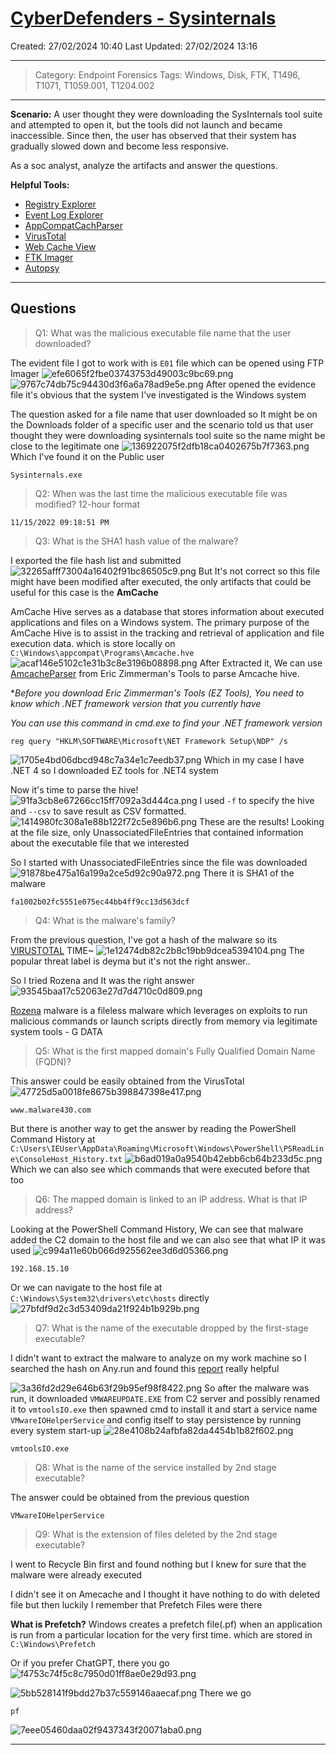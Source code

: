 # [CyberDefenders - Sysinternals](https://cyberdefenders.org/blueteam-ctf-challenges/sysinternals/)
Created: 27/02/2024 10:40
Last Updated: 27/02/2024 13:16
* * *
>Category: Endpoint Forensics
>Tags: Windows, Disk, FTK, T1496, T1071, T1059.001, T1204.002
* * *
**Scenario:**
A user thought they were downloading the SysInternals tool suite and attempted to open it, but the tools did not launch and became inaccessible. Since then, the user has observed that their system has gradually slowed down and become less responsive.

As a soc analyst, analyze the artifacts and answer the questions.

**Helpful Tools:**
- [Registry Explorer](https://ericzimmerman.github.io/#!index.md)
- [Event Log Explorer](https://eventlogxp.com/)
- [AppCompatCachParser](https://www.sans.org/tools/appcompatcacheparser/)
- [VirusTotal](https://www.virustotal.com/)
- [Web Cache View](https://www.nirsoft.net/utils/ie_cache_viewer.html)
- [FTK Imager](https://www.exterro.com/ftk-imager#:~:text=FTK%C2%AE%20Imager%20is%20a,(FTK%C2%AE)%20is%20warranted.)
- [Autopsy](https://www.autopsy.com/)
* * *
## Questions
> Q1: What was the malicious executable file name that the user downloaded?

The evident file I got to work with is `E01` file which can be opened using FTP Imager
![efe6065f2fbe03743753d49003c9bc69.png](../../_resources/efe6065f2fbe03743753d49003c9bc69.png)
![9767c74db75c94430d3f6a6a78ad9e5e.png](../../_resources/9767c74db75c94430d3f6a6a78ad9e5e.png)
After opened the evidence file it's obvious that the system I've investigated is the Windows system

The question asked for a file name that user downloaded so It might be on the Downloads folder of a specific user and the scenario told us that user thought they were downloading sysinternals tool suite so the name might be close to the legitimate one
![136922075f2dfb18ca0402675b7f7363.png](../../_resources/136922075f2dfb18ca0402675b7f7363.png)
Which I've found it on the Public user

```
Sysinternals.exe
```

> Q2: When was the last time the malicious executable file was modified? 12-hour format
```
11/15/2022 09:18:51 PM
```

> Q3: What is the SHA1 hash value of the malware?

I exported the file hash list and submitted 
![32265afff73004a16402f91bc86505c9.png](../../_resources/32265afff73004a16402f91bc86505c9.png)
But It's not correct so this file might have been modified after executed, the only artifacts that could be useful for this case is the **AmCache**

AmCache Hive serves as a database that stores information about executed applications and files on a Windows system. The primary purpose of the AmCache Hive is to assist in the tracking and retrieval of application and file execution data.
which is store locally on `C:\Windows\appcompat\Programs\Amcache.hve`
![acaf146e5102c1e31b3c8e3196b08898.png](../../_resources/acaf146e5102c1e31b3c8e3196b08898.png)
After Extracted it, We can use [AmcacheParser](https://ericzimmerman.github.io/#!index.md) from Eric Zimmerman's Tools to parse Amcache hive.

**Before you download Eric Zimmerman's Tools (EZ Tools), You need to know which .NET framework version that you currently have*

*You can use this command in cmd.exe to find your .NET framework version*
```
reg query "HKLM\SOFTWARE\Microsoft\NET Framework Setup\NDP" /s
```
![1705e4bd06dbcd948c7a34e1c7eedb37.png](../../_resources/1705e4bd06dbcd948c7a34e1c7eedb37.png)
Which in my case I have .NET 4 so I downloaded EZ tools for .NET4 system

Now it's time to parse the hive!
![91fa3cb8e67266cc15ff7092a3d444ca.png](../../_resources/91fa3cb8e67266cc15ff7092a3d444ca.png)
I used `-f` to specify the hive and `--csv` to save result as CSV formatted.
![1414980fc308a1e88b122f72c5e896b6.png](../../_resources/1414980fc308a1e88b122f72c5e896b6.png)
These are the results! Looking at the file size, only UnassociatedFileEntries that contained information about the executable file that we interested

So I started with UnassociatedFileEntries since the file was downloaded 
![91878be475a16a199a2ce5d92c90a972.png](../../_resources/91878be475a16a199a2ce5d92c90a972.png)
There it is SHA1 of the malware

```
fa1002b02fc5551e075ec44bb4ff9cc13d563dcf
```

> Q4: What is the malware's family?

From the previous question, I've got a hash of the malware so its [VIRUSTOTAL](https://www.virustotal.com/gui/file/72e6d1728a546c2f3ee32c063ed09fa6ba8c46ac33b0dd2e354087c1ad26ef48) TIME~
![1e12474db82c2b8c19bb9dcea5394104.png](../../_resources/1e12474db82c2b8c19bb9dcea5394104.png)
The popular threat label is deyma but it's not the right answer..

So I tried Rozena and It was the right answer
![93545baa17c52063e27d7d4710c0d809.png](../../_resources/93545baa17c52063e27d7d4710c0d809.png)

[Rozena](https://www.gdatasoftware.com/blog/2018/06/30862-fileless-malware-rozena) malware is a fileless malware which leverages on exploits to run malicious commands or launch scripts directly from memory via legitimate system tools - G DATA

> Q5: What is the first mapped domain's Fully Qualified Domain Name (FQDN)?

This answer could be easily obtained from the VirusTotal
![47725d5a0018fe8675b398847398e417.png](../../_resources/47725d5a0018fe8675b398847398e417.png)

```
www.malware430.com
```

But there is another way to get the answer by reading the PowerShell Command History at
`C:\Users\IEUser\AppData\Roaming\Microsoft\Windows\PowerShell\PSReadLine\ConsoleHost_History.txt`
![b6ad019a0a9540b42ebb6cb64b233d5c.png](../../_resources/b6ad019a0a9540b42ebb6cb64b233d5c.png)
Which we can also see which commands that were executed before that too

> Q6: The mapped domain is linked to an IP address. What is that IP address?

Looking at the PowerShell Command History, We can see that malware added the C2 domain to the host file and we can also see that what IP it was used 
![c994a11e60b066d925562ee3d6d05366.png](../../_resources/c994a11e60b066d925562ee3d6d05366.png)
```
192.168.15.10
```

Or we can navigate to the host file at
`
C:\Windows\System32\drivers\etc\hosts
` directly
![27bfdf9d2c3d53409da21f924b1b929b.png](../../_resources/27bfdf9d2c3d53409da21f924b1b929b.png)

> Q7: What is the name of the executable dropped by the first-stage executable?

I didn't want to extract the malware to analyze on my work machine so I searched the hash on Any.run and found this [report](https://app.any.run/tasks/d6109eee-017c-4557-9f24-66484291253b/) really helpful

![3a36fd2d29e646b63f29b95ef98f8422.png](../../_resources/3a36fd2d29e646b63f29b95ef98f8422.png)
So after the malware was run, it downloaded `VMWAREUPDATE.EXE` from C2 server and possibly renamed it to `vmtoolsIO.exe` then spawned cmd to install it and start a service name `VMwareIOHelperService` and config itself to stay persistence by running every system start-up
![28e4108b24afbfa82da4454b1b82f602.png](../../_resources/28e4108b24afbfa82da4454b1b82f602.png)

```
vmtoolsIO.exe
```

> Q8: What is the name of the service installed by 2nd stage executable?

The answer could be obtained from the previous question
```
VMwareIOHelperService 
```

> Q9: What is the extension of files deleted by the 2nd stage executable?

I went to Recycle Bin first and found nothing but I knew for sure that the malware were already executed

I didn't see it on Amecache and I thought it have nothing to do with deleted file but then luckily I remember that Prefetch Files were there

**What is Prefetch?**
Windows creates a prefetch file(.pf) when an application is run from a particular location for the very first time.
which are stored in `C:\Windows\Prefetch`

Or if you prefer ChatGPT, there you go
![f4753c74f5c8c7950d01ff8ae0e29d93.png](../../_resources/f4753c74f5c8c7950d01ff8ae0e29d93.png)


![5bb528141f9bdd27b37c559146aaecaf.png](../../_resources/5bb528141f9bdd27b37c559146aaecaf.png)
There we go
```
pf
```

![7eee05460daa02f9437343f20071aba0.png](../../_resources/7eee05460daa02f9437343f20071aba0.png)
* * *
